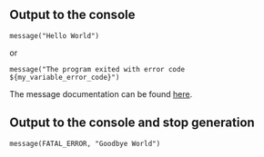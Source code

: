 ## Output to the console
```
message("Hello World")
```
or
```
message("The program exited with error code ${my_variable_error_code}")
```

The message documentation can be found [here](https://cmake.org/cmake/help/v3.0/command/message.html).

## Output to the console and stop generation
```
message(FATAL_ERROR, "Goodbye World")
```
